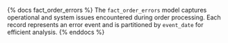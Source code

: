 {% docs fact_order_errors %}
The `fact_order_errors` model captures operational and system issues encountered during order processing. Each record represents an error event and is partitioned by `event_date` for efficient analysis.
{% enddocs %}
